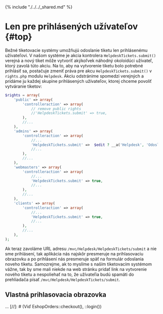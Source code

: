 
{% include "./../../_shared.md" %}

# Len pre prihlásených užívateľov {#top}

Bežné tiketovacie systémy umožňujú odoslanie tiketu len prihlásenému užívateľovi.
V našom systéme je akcia kontrolera `HelpdeskTickets.submit()` verejná a nový
tiket môže vytvoriť akýkoľvek náhodný okoloidúci užívateľ, ktorý zavolá túto akciu.
Na to, aby na vytvorenie tiketu bolo potrebné prihlásiť sa, postačuje zmeniť práva
pre akcu `HelpdeskTickets.submit()` v `rights.php` modulu `Helpdesk`. Akciu odstránime
spomedzi verejných a prídáme ju každej skupine prihlásených užívateľov, ktorej
chceme povoliť vytváranie tiketov:

```php
$rights = array(
    'public' => array(
        'controlleraction' => array(
            // remove public rights
            //'HelpdeskTickets.submit' => true,
        ),
        //...
    ),
    'admins' => array(
        'controlleraction' => array(
            //...
            'HelpdeskTickets.submit' =>  $edit ? __a('Helpdesk', 'Odoslať požiadavku') : true,,
            //...
        ),
        //...
    ),
    'webmasters' => array(
        'controlleraction' => array(
            //...
            'HelpdeskTickets.submit' => true,
            //...
        ),
        //...
    ),
    'clients' => array(
        'controlleraction' => array(
            //...
            'HelpdeskTickets.submit' => true,
            //...
        ),
        //...
    ),
); 
```

Ak teraz zavoláme URL adresu `/mvc/Helpdesk/HelpdeskTickets/submit` a nie sme prihlásení, 
tak aplikácia nás najskôr presmeruje na prihlasovaciu obrazovku a po prihlásení 
nás presmeruje späť na formulár odoslania noveho tiketu. Samozrejme, ak to myslíme
s naším tiketovacím systémom vážne, tak by sme mali niekde na web stránku pridať 
link na vytvorenie nového tiketu a nespoliehať na to, že užívateľia budú spamäti
do prehliadača písať `/mvc/Helpdesk/HelpdeskTickets/submit`.

## Vlastná prihlasovacia obrazovka

...
[//]: # (Viď EshopOrders::checkout(), ::login())